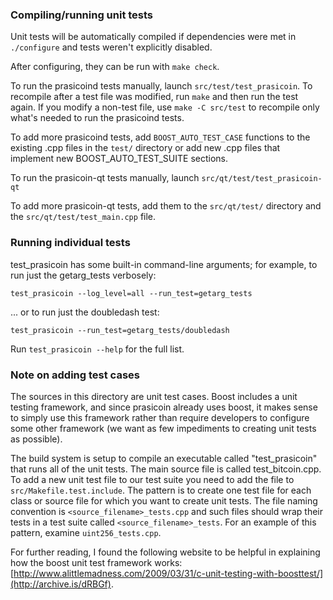 ### Compiling/running unit tests

Unit tests will be automatically compiled if dependencies were met in `./configure`
and tests weren't explicitly disabled.

After configuring, they can be run with `make check`.

To run the prasicoind tests manually, launch `src/test/test_prasicoin`. To recompile
after a test file was modified, run `make` and then run the test again. If you
modify a non-test file, use `make -C src/test` to recompile only what's needed
to run the prasicoind tests.

To add more prasicoind tests, add `BOOST_AUTO_TEST_CASE` functions to the existing
.cpp files in the `test/` directory or add new .cpp files that
implement new BOOST_AUTO_TEST_SUITE sections.

To run the prasicoin-qt tests manually, launch `src/qt/test/test_prasicoin-qt`

To add more prasicoin-qt tests, add them to the `src/qt/test/` directory and
the `src/qt/test/test_main.cpp` file.

### Running individual tests

test_prasicoin has some built-in command-line arguments; for
example, to run just the getarg_tests verbosely:

    test_prasicoin --log_level=all --run_test=getarg_tests

... or to run just the doubledash test:

    test_prasicoin --run_test=getarg_tests/doubledash

Run `test_prasicoin --help` for the full list.

### Note on adding test cases

The sources in this directory are unit test cases.  Boost includes a
unit testing framework, and since prasicoin already uses boost, it makes
sense to simply use this framework rather than require developers to
configure some other framework (we want as few impediments to creating
unit tests as possible).

The build system is setup to compile an executable called "test_prasicoin"
that runs all of the unit tests.  The main source file is called
test_bitcoin.cpp. To add a new unit test file to our test suite you need
to add the file to `src/Makefile.test.include`. The pattern is to create
one test file for each class or source file for which you want to create
unit tests.  The file naming convention is `<source_filename>_tests.cpp`
and such files should wrap their tests in a test suite
called `<source_filename>_tests`. For an example of this pattern,
examine `uint256_tests.cpp`.

For further reading, I found the following website to be helpful in
explaining how the boost unit test framework works:
[http://www.alittlemadness.com/2009/03/31/c-unit-testing-with-boosttest/](http://archive.is/dRBGf).
